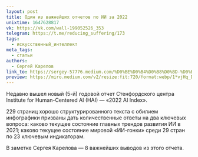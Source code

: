 ```yaml
---
layout: post
title: Один из важнейших отчетов по ИИ за 2022
unixtime: 1647628817
vk: https://vk.com/wall-199052526_353
telegram: https://t.me/reducing_suffering/173
tags:
  - искусственный_интеллект
meta_tags:
  - статьи
authors:
  - Сергей Карелов
link_to: https://sergey-57776.medium.com/%D0%BE%D0%B4%D0%B8%D0%BD-%D0%B8%D0%B7-%D0%B2%D0%B0%D0%B6%D0%BD%D0%B5%D0%B9%D1%88%D0%B8%D1%85-%D0%BE%D1%82%D1%87%D0%B5%D1%82%D0%BE%D0%B2-%D0%BF%D0%BE-%D0%B8%D0%B8-abad88ca58c8
preview: https://miro.medium.com/v2/resize:fit:720/format:webp/1*vjHq_DvTpP1l4_NkVQ0ATg.jpeg
---
```

Недавно вышел новый (5-й) годовой отчет Стенфордского центра Institute for Human-Centered AI (HAI) — «2022 AI Index».

229 страниц хорошо структурированного текста с обилием инфографики призваны дать количественные ответы на два ключевых вопроса: каково текущее состояние главных трендов развития ИИ в 2021; каково текущее состояние мировой «ИИ-гонки» среди 29 стран по 23 ключевым индикаторам.

В заметке Сергея Карелова — 8 важнейших выводов из этого отчета.